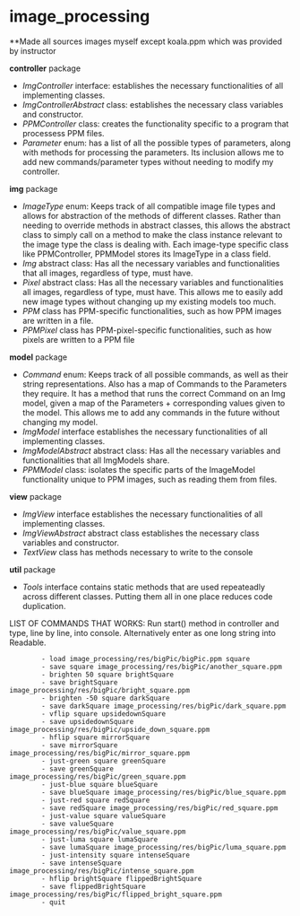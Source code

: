 # image_processing

**Made all sources images myself except koala.ppm which was provided by instructor

 **controller** package
- *ImgController* interface: establishes the necessary functionalities of all implementing classes.
- *ImgControllerAbstract* class: establishes the necessary class variables and constructor.
- *PPMController* class: creates the functionality specific to a program that processess PPM files.
- *Parameter* enum: has a list of all the possible types of parameters, along with methods for processing the parameters. Its inclusion allows me to add new commands/parameter types without needing to modify my controller.


 **img** package
- *ImageType* enum: Keeps track of all compatible image file types and allows for abstraction of the methods of different classes. Rather than needing to override methods in abstract classes, this allows the abstract class to simply call on a method to make the class instance relevant to the image type the class is dealing with. Each image-type specific class like PPMController, PPMModel stores its ImageType in a class field.
- *Img* abstract class: Has all the necessary variables and functionalities that all images, regardless of type, must have.
- *Pixel* abstract class: Has all the necessary variables and functionalities all images, regardless of type, must have. This allows me to easily add new image types without changing up my existing models too much.
- *PPM* class has PPM-specific functionalities, such as how PPM images are written in a file.
- *PPMPixel* class has PPM-pixel-specific functionalities, such as how pixels are written to a PPM file

**model** package
- *Command* enum: Keeps track of all possible commands, as well as their string representations. Also has a map of Commands to the Parameters they require. It has a method that runs the correct Command on an Img model, given a map of the Parameters + corresponding values given to the model. This allows me to add any commands in the future without changing my model.
- *ImgModel* interface establishes the necessary functionalities of all implementing classes.
- *ImgModelAbstract* abstract class: Has all the necessary variables and functionalities that all ImgModels share. 
- *PPMModel* class: isolates the specific parts of the ImageModel functionality unique to PPM images, such as reading them from files.

 **view** package
- *ImgView* interface establishes the necessary functionalities of all implementing classes.
- *ImgViewAbstract* abstract class establishes the necessary class variables and constructor.
- *TextView* class has methods necessary to write to the console

**util** package
- *Tools* interface contains static methods that are used repeateadly across different classes. Putting them all in one place reduces code duplication.

LIST OF COMMANDS THAT WORKS:
Run start() method in controller and type, line by line, into console. Alternatively enter as one long string into Readable.

            - load image_processing/res/bigPic/bigPic.ppm square 
            - save square image_processing/res/bigPic/another_square.ppm
            - brighten 50 square brightSquare
            - save brightSquare image_processing/res/bigPic/bright_square.ppm
            - brighten -50 square darkSquare 
            - save darkSquare image_processing/res/bigPic/dark_square.ppm
            - vflip square upsidedownSquare 
            - save upsidedownSquare  image_processing/res/bigPic/upside_down_square.ppm
            - hflip square mirrorSquare 
            - save mirrorSquare image_processing/res/bigPic/mirror_square.ppm
            - just-green square greenSquare 
            - save greenSquare  image_processing/res/bigPic/green_square.ppm
            - just-blue square blueSquare 
            - save blueSquare image_processing/res/bigPic/blue_square.ppm
            - just-red square redSquare 
            - save redSquare image_processing/res/bigPic/red_square.ppm
            - just-value square valueSquare 
            - save valueSquare image_processing/res/bigPic/value_square.ppm
            - just-luma square lumaSquare 
            - save lumaSquare image_processing/res/bigPic/luma_square.ppm
            - just-intensity square intenseSquare 
            - save intenseSquare image_processing/res/bigPic/intense_square.ppm
            - hflip brightSquare flippedBrightSquare 
            - save flippedBrightSquare image_processing/res/bigPic/flipped_bright_square.ppm
            - quit



